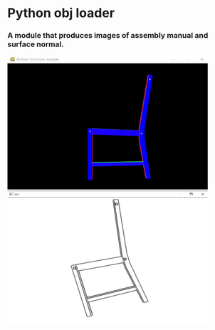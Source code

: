 # Python obj loader
### A module that produces images of assembly manual and surface normal.

<img src="/figure/normal.jpg" width="450px" height="300px"  alt="normal image"></img><br/>
<img src="/figure/manual.jpg" width="450px" height="300px"  alt="surface normal image"></img><br/>

